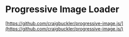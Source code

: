 # Progressive Image Loader

[https://github.com/craigbuckler/progressive-image.js/](https://github.com/craigbuckler/progressive-image.js/)

